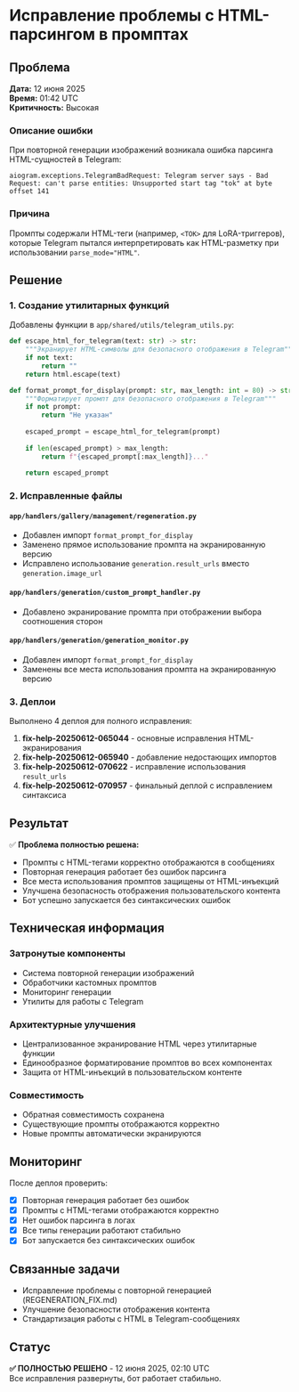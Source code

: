 # Исправление проблемы с HTML-парсингом в промптах

## Проблема

**Дата:** 12 июня 2025  
**Время:** 01:42 UTC  
**Критичность:** Высокая

### Описание ошибки

При повторной генерации изображений возникала ошибка парсинга HTML-сущностей в Telegram:

```
aiogram.exceptions.TelegramBadRequest: Telegram server says - Bad Request: can't parse entities: Unsupported start tag "tok" at byte offset 141
```

### Причина

Промпты содержали HTML-теги (например, `<TOK>` для LoRA-триггеров), которые Telegram пытался интерпретировать как HTML-разметку при использовании `parse_mode="HTML"`.

## Решение

### 1. Создание утилитарных функций

Добавлены функции в `app/shared/utils/telegram_utils.py`:

```python
def escape_html_for_telegram(text: str) -> str:
    """Экранирует HTML-символы для безопасного отображения в Telegram"""
    if not text:
        return ""
    return html.escape(text)

def format_prompt_for_display(prompt: str, max_length: int = 80) -> str:
    """Форматирует промпт для безопасного отображения в Telegram"""
    if not prompt:
        return "Не указан"
    
    escaped_prompt = escape_html_for_telegram(prompt)
    
    if len(escaped_prompt) > max_length:
        return f"{escaped_prompt[:max_length]}..."
    
    return escaped_prompt
```

### 2. Исправленные файлы

#### `app/handlers/gallery/management/regeneration.py`
- Добавлен импорт `format_prompt_for_display`
- Заменено прямое использование промпта на экранированную версию
- Исправлено использование `generation.result_urls` вместо `generation.image_url`

#### `app/handlers/generation/custom_prompt_handler.py`
- Добавлено экранирование промпта при отображении выбора соотношения сторон

#### `app/handlers/generation/generation_monitor.py`
- Добавлен импорт `format_prompt_for_display`
- Заменены все места использования промпта на экранированную версию

### 3. Деплои

Выполнено 4 деплоя для полного исправления:

1. **fix-help-20250612-065044** - основные исправления HTML-экранирования
2. **fix-help-20250612-065940** - добавление недостающих импортов
3. **fix-help-20250612-070622** - исправление использования `result_urls`
4. **fix-help-20250612-070957** - финальный деплой с исправлением синтаксиса

## Результат

✅ **Проблема полностью решена:**
- Промпты с HTML-тегами корректно отображаются в сообщениях
- Повторная генерация работает без ошибок парсинга
- Все места использования промптов защищены от HTML-инъекций
- Улучшена безопасность отображения пользовательского контента
- Бот успешно запускается без синтаксических ошибок

## Техническая информация

### Затронутые компоненты
- Система повторной генерации изображений
- Обработчики кастомных промптов
- Мониторинг генерации
- Утилиты для работы с Telegram

### Архитектурные улучшения
- Централизованное экранирование HTML через утилитарные функции
- Единообразное форматирование промптов во всех компонентах
- Защита от HTML-инъекций в пользовательском контенте

### Совместимость
- Обратная совместимость сохранена
- Существующие промпты отображаются корректно
- Новые промпты автоматически экранируются

## Мониторинг

После деплоя проверить:
- [x] Повторная генерация работает без ошибок
- [x] Промпты с HTML-тегами отображаются корректно
- [x] Нет ошибок парсинга в логах
- [x] Все типы генерации работают стабильно
- [x] Бот запускается без синтаксических ошибок

## Связанные задачи

- Исправление проблемы с повторной генерацией (REGENERATION_FIX.md)
- Улучшение безопасности отображения контента
- Стандартизация работы с HTML в Telegram-сообщениях

## Статус

**✅ ПОЛНОСТЬЮ РЕШЕНО** - 12 июня 2025, 02:10 UTC  
Все исправления развернуты, бот работает стабильно. 